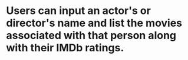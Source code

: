 # Users can input an actor's or director's name and list the movies associated with that person along with their IMDb ratings.
